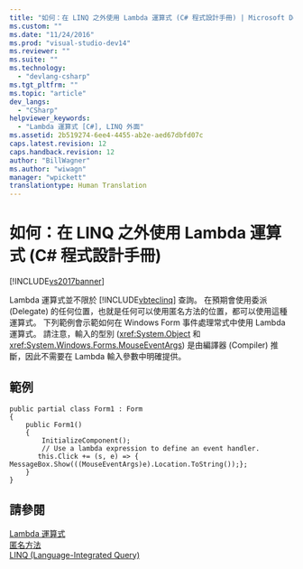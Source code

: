 ```yaml
---
title: "如何：在 LINQ 之外使用 Lambda 運算式 (C# 程式設計手冊) | Microsoft Docs"
ms.custom: ""
ms.date: "11/24/2016"
ms.prod: "visual-studio-dev14"
ms.reviewer: ""
ms.suite: ""
ms.technology: 
  - "devlang-csharp"
ms.tgt_pltfrm: ""
ms.topic: "article"
dev_langs: 
  - "CSharp"
helpviewer_keywords: 
  - "Lambda 運算式 [C#], LINQ 外面"
ms.assetid: 2b519274-6ee4-4455-ab2e-aed67dbfd07c
caps.latest.revision: 12
caps.handback.revision: 12
author: "BillWagner"
ms.author: "wiwagn"
manager: "wpickett"
translationtype: Human Translation
---
```

# 如何：在 LINQ 之外使用 Lambda 運算式 (C# 程式設計手冊)
[!INCLUDE[vs2017banner](../../../csharp/includes/vs2017banner.md)]

Lambda 運算式並不限於 [!INCLUDE[vbteclinq](../../../csharp/includes/vbteclinq_md.md)] 查詢。  在預期會使用委派 \(Delegate\) 的任何位置，也就是任何可以使用匿名方法的位置，都可以使用這種運算式。  下列範例會示範如何在 Windows Form 事件處理常式中使用 Lambda 運算式。  請注意，輸入的型別 \(<xref:System.Object> 和 <xref:System.Windows.Forms.MouseEventArgs>\) 是由編譯器 \(Compiler\) 推斷，因此不需要在 Lambda 輸入參數中明確提供。  
  
## 範例  
  
```  
public partial class Form1 : Form  
{  
    public Form1()  
    {  
        InitializeComponent();  
        // Use a lambda expression to define an event handler.  
       this.Click += (s, e) => { MessageBox.Show(((MouseEventArgs)e).Location.ToString());};  
    }  
}  
```  
  
## 請參閱  
 [Lambda 運算式](../../../csharp/programming-guide/statements-expressions-operators/lambda-expressions.md)   
 [匿名方法](../../../csharp/programming-guide/statements-expressions-operators/anonymous-methods.md)   
 [LINQ \(Language\-Integrated Query\)](../Topic/LINQ%20\(Language-Integrated%20Query\).md)